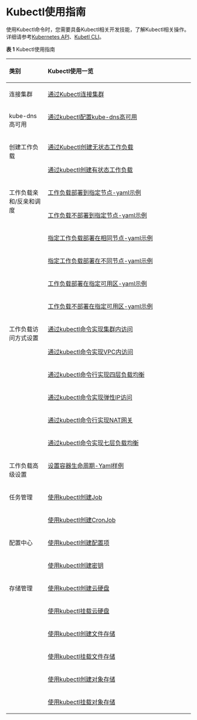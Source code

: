 # Kubectl使用指南<a name="cce_01_0023"></a>

使用Kubectl命令时，您需要具备Kubectl相关开发技能，了解Kubectl相关操作。详细请参考[Kubernetes API](https://kubernetes.io/docs/concepts/overview/kubernetes-api/)、[Kubetl CLI](https://kubernetes.io/docs/reference/kubectl/overview/)。

**表 1**  Kubectl使用指南

<a name="table4373319566"></a>
<table><thead align="left"><tr id="row939163115620"><th class="cellrowborder" valign="top" width="21%" id="mcps1.2.3.1.1"><p id="p1353119199565"><a name="p1353119199565"></a><a name="p1353119199565"></a>类别</p>
</th>
<th class="cellrowborder" valign="top" width="79%" id="mcps1.2.3.1.2"><p id="p53917335610"><a name="p53917335610"></a><a name="p53917335610"></a>Kubectl使用一览</p>
</th>
</tr>
</thead>
<tbody><tr id="row123917316569"><td class="cellrowborder" valign="top" width="21%" headers="mcps1.2.3.1.1 "><p id="p8531919135617"><a name="p8531919135617"></a><a name="p8531919135617"></a>连接<span class="keyword" id="keyword1041217520260"><a name="keyword1041217520260"></a><a name="keyword1041217520260"></a>集群</span></p>
</td>
<td class="cellrowborder" valign="top" width="79%" headers="mcps1.2.3.1.2 "><p id="p1239183205611"><a name="p1239183205611"></a><a name="p1239183205611"></a><a href="通过Kubectl连接集群.md">通过Kubectl连接集群</a></p>
</td>
</tr>
<tr id="row891519223810"><td class="cellrowborder" valign="top" width="21%" headers="mcps1.2.3.1.1 "><p id="p491622211811"><a name="p491622211811"></a><a name="p491622211811"></a><span class="keyword" id="keyword1443215012618"><a name="keyword1443215012618"></a><a name="keyword1443215012618"></a>kube-dns</span><span class="keyword" id="keyword6339193122618"><a name="keyword6339193122618"></a><a name="keyword6339193122618"></a>高可用</span></p>
</td>
<td class="cellrowborder" valign="top" width="79%" headers="mcps1.2.3.1.2 "><p id="p7916162220816"><a name="p7916162220816"></a><a name="p7916162220816"></a><a href="通过kubectl配置kube-dns-CoreDNS高可用.md">通过kubectl配置kube-dns高可用</a></p>
</td>
</tr>
<tr id="row183953145614"><td class="cellrowborder" rowspan="2" valign="top" width="21%" headers="mcps1.2.3.1.1 "><p id="p19239401986"><a name="p19239401986"></a><a name="p19239401986"></a>创建工作负载</p>
</td>
<td class="cellrowborder" valign="top" width="79%" headers="mcps1.2.3.1.2 "><p id="p53918315564"><a name="p53918315564"></a><a name="p53918315564"></a><a href="创建无状态工作负载.md#section155246177178">通过Kubectl创建无状态工作负载</a></p>
</td>
</tr>
<tr id="row9391730563"><td class="cellrowborder" valign="top" headers="mcps1.2.3.1.1 "><p id="p103917345612"><a name="p103917345612"></a><a name="p103917345612"></a><a href="创建有状态工作负载.md#section113441881214">通过kubectl创建有状态工作负载</a></p>
</td>
</tr>
<tr id="row1339233567"><td class="cellrowborder" rowspan="6" valign="top" width="21%" headers="mcps1.2.3.1.1 "><p id="p104807404911"><a name="p104807404911"></a><a name="p104807404911"></a>工作负载<span class="keyword" id="keyword4354754102512"><a name="keyword4354754102512"></a><a name="keyword4354754102512"></a>亲和</span>/<span class="keyword" id="keyword36383566255"><a name="keyword36383566255"></a><a name="keyword36383566255"></a>反亲和</span>调度</p>
</td>
<td class="cellrowborder" valign="top" width="79%" headers="mcps1.2.3.1.2 "><p id="p1641153105613"><a name="p1641153105613"></a><a name="p1641153105613"></a><a href="亲和-反亲和性调度.md#section711574271117">工作负载部署到指定节点-yaml示例</a></p>
</td>
</tr>
<tr id="row1341103105616"><td class="cellrowborder" valign="top" headers="mcps1.2.3.1.1 "><p id="p641183115613"><a name="p641183115613"></a><a name="p641183115613"></a><a href="亲和-反亲和性调度.md#section1361482522712">工作负载不部署到指定节点-yaml示例</a></p>
</td>
</tr>
<tr id="row1141113135619"><td class="cellrowborder" valign="top" headers="mcps1.2.3.1.1 "><p id="p94173185614"><a name="p94173185614"></a><a name="p94173185614"></a><a href="亲和-反亲和性调度.md#section5140193643912">指定工作负载部署在相同节点-yaml示例</a></p>
</td>
</tr>
<tr id="row5179024686"><td class="cellrowborder" valign="top" headers="mcps1.2.3.1.1 "><p id="p1818120241088"><a name="p1818120241088"></a><a name="p1818120241088"></a><a href="亲和-反亲和性调度.md#section1894310152317">指定工作负载部署在不同节点-yaml示例</a></p>
</td>
</tr>
<tr id="row41820243812"><td class="cellrowborder" valign="top" headers="mcps1.2.3.1.1 "><p id="p1018212418818"><a name="p1018212418818"></a><a name="p1018212418818"></a><a href="亲和-反亲和性调度.md#section4201420133117">工作负载部署在指定可用区-yaml示例</a></p>
</td>
</tr>
<tr id="row17182122410811"><td class="cellrowborder" valign="top" headers="mcps1.2.3.1.1 "><p id="p1718232418812"><a name="p1718232418812"></a><a name="p1718232418812"></a><a href="亲和-反亲和性调度.md#section102822029173111">工作负载不部署在指定可用区-yaml示例</a></p>
</td>
</tr>
<tr id="row131821224183"><td class="cellrowborder" rowspan="6" valign="top" width="21%" headers="mcps1.2.3.1.1 "><p id="p137511352171111"><a name="p137511352171111"></a><a name="p137511352171111"></a><span class="keyword" id="keyword3382195172513"><a name="keyword3382195172513"></a><a name="keyword3382195172513"></a>工作负载访问方式</span>设置</p>
</td>
<td class="cellrowborder" valign="top" width="79%" headers="mcps1.2.3.1.2 "><p id="p4182624982"><a name="p4182624982"></a><a name="p4182624982"></a><a href="集群内访问.md#section212517910573">通过kubectl命令实现集群内访问</a></p>
</td>
</tr>
<tr id="row19182224388"><td class="cellrowborder" valign="top" headers="mcps1.2.3.1.1 "><p id="p1018213241681"><a name="p1018213241681"></a><a name="p1018213241681"></a><a href="VPC内网访问.md#section1234016392534">通过kubectl命令实现VPC内访问</a></p>
</td>
</tr>
<tr id="row466132092816"><td class="cellrowborder" valign="top" headers="mcps1.2.3.1.1 "><p id="p266212204289"><a name="p266212204289"></a><a name="p266212204289"></a><a href="公网访问-四层负载均衡.md#section1944313158364">通过kubectl命令行实现四层负载均衡</a></p>
</td>
</tr>
<tr id="row1126165612109"><td class="cellrowborder" valign="top" headers="mcps1.2.3.1.1 "><p id="p1312915681012"><a name="p1312915681012"></a><a name="p1312915681012"></a><a href="公网访问-弹性IP.md#section1944313158364">通过kubectl命令实现弹性IP访问</a></p>
</td>
</tr>
<tr id="row1160716228301"><td class="cellrowborder" valign="top" headers="mcps1.2.3.1.1 "><p id="p1560712212307"><a name="p1560712212307"></a><a name="p1560712212307"></a><a href="公网访问-NAT网关.md#section1944313158364">通过kubectl命令行实现NAT网关</a></p>
</td>
</tr>
<tr id="row18129145691015"><td class="cellrowborder" valign="top" headers="mcps1.2.3.1.1 "><p id="p912935641014"><a name="p912935641014"></a><a name="p912935641014"></a><a href="七层负载均衡（Ingress）.md#section1944313158364">通过kubectl命令实现七层负载均衡</a></p>
</td>
</tr>
<tr id="row612955614108"><td class="cellrowborder" valign="top" width="21%" headers="mcps1.2.3.1.1 "><p id="p171821246813"><a name="p171821246813"></a><a name="p171821246813"></a><span class="keyword" id="keyword763883513251"><a name="keyword763883513251"></a><a name="keyword763883513251"></a>工作负载高级设置</span></p>
</td>
<td class="cellrowborder" valign="top" width="79%" headers="mcps1.2.3.1.2 "><p id="p201821924182"><a name="p201821924182"></a><a name="p201821924182"></a><a href="设置容器生命周期.md#section151181981167">设置容器生命周期-Yaml样例</a></p>
</td>
</tr>
<tr id="row1151169125"><td class="cellrowborder" rowspan="2" valign="top" width="21%" headers="mcps1.2.3.1.1 "><p id="p96316171219"><a name="p96316171219"></a><a name="p96316171219"></a><span class="keyword" id="keyword176433212251"><a name="keyword176433212251"></a><a name="keyword176433212251"></a>任务管理</span></p>
</td>
<td class="cellrowborder" valign="top" width="79%" headers="mcps1.2.3.1.2 "><p id="p961016191214"><a name="p961016191214"></a><a name="p961016191214"></a><a href="创建普通任务.md#section450152719412">使用kubectl创建Job</a></p>
</td>
</tr>
<tr id="row143011122131214"><td class="cellrowborder" valign="top" headers="mcps1.2.3.1.1 "><p id="p83011622121215"><a name="p83011622121215"></a><a name="p83011622121215"></a><a href="创建定时任务.md#section13519162224919">使用kubectl创建CronJob</a></p>
</td>
</tr>
<tr id="row9301132271214"><td class="cellrowborder" rowspan="2" valign="top" width="21%" headers="mcps1.2.3.1.1 "><p id="p10301122121214"><a name="p10301122121214"></a><a name="p10301122121214"></a><span class="keyword" id="keyword73118308259"><a name="keyword73118308259"></a><a name="keyword73118308259"></a>配置中心</span></p>
</td>
<td class="cellrowborder" valign="top" width="79%" headers="mcps1.2.3.1.2 "><p id="p193011222120"><a name="p193011222120"></a><a name="p193011222120"></a><a href="创建配置项.md#section639712716372">使用kubectl创建配置项</a></p>
</td>
</tr>
<tr id="row193016226127"><td class="cellrowborder" valign="top" headers="mcps1.2.3.1.1 "><p id="p113035222125"><a name="p113035222125"></a><a name="p113035222125"></a><a href="创建密钥.md#section821112149514">使用kubectl创建密钥</a></p>
</td>
</tr>
<tr id="row330382213129"><td class="cellrowborder" rowspan="6" valign="top" width="21%" headers="mcps1.2.3.1.1 "><p id="p3303122213127"><a name="p3303122213127"></a><a name="p3303122213127"></a><span class="keyword" id="keyword18525444172517"><a name="keyword18525444172517"></a><a name="keyword18525444172517"></a>存储管理</span></p>
</td>
<td class="cellrowborder" valign="top" width="79%" headers="mcps1.2.3.1.2 "><p id="p230382281218"><a name="p230382281218"></a><a name="p230382281218"></a><a href="使用云硬盘存储卷.md#section198505107598">使用kubectl创建云硬盘</a></p>
</td>
</tr>
<tr id="row63031222191210"><td class="cellrowborder" valign="top" headers="mcps1.2.3.1.1 "><p id="p1530316221124"><a name="p1530316221124"></a><a name="p1530316221124"></a><a href="使用云硬盘存储卷.md#section1996254515127">使用kubectl挂载云硬盘</a></p>
</td>
</tr>
<tr id="row83032227128"><td class="cellrowborder" valign="top" headers="mcps1.2.3.1.1 "><p id="p10303132241217"><a name="p10303132241217"></a><a name="p10303132241217"></a><a href="使用文件存储卷.md#section5806637172015">使用kubectl创建文件存储</a></p>
</td>
</tr>
<tr id="row141561920171419"><td class="cellrowborder" valign="top" headers="mcps1.2.3.1.1 "><p id="p2015614205145"><a name="p2015614205145"></a><a name="p2015614205145"></a><a href="使用文件存储卷.md#section1094712153215">使用kubectl挂载文件存储</a></p>
</td>
</tr>
<tr id="row1156920181411"><td class="cellrowborder" valign="top" headers="mcps1.2.3.1.1 "><p id="p17156520121413"><a name="p17156520121413"></a><a name="p17156520121413"></a><a href="使用对象存储卷.md#section102883211413">使用kubectl创建对象存储</a></p>
</td>
</tr>
<tr id="row5156320151417"><td class="cellrowborder" valign="top" headers="mcps1.2.3.1.1 "><p id="p1315614209147"><a name="p1315614209147"></a><a name="p1315614209147"></a><a href="使用对象存储卷.md#section83940541116">使用kubectl挂载对象存储</a></p>
</td>
</tr>
</tbody>
</table>

